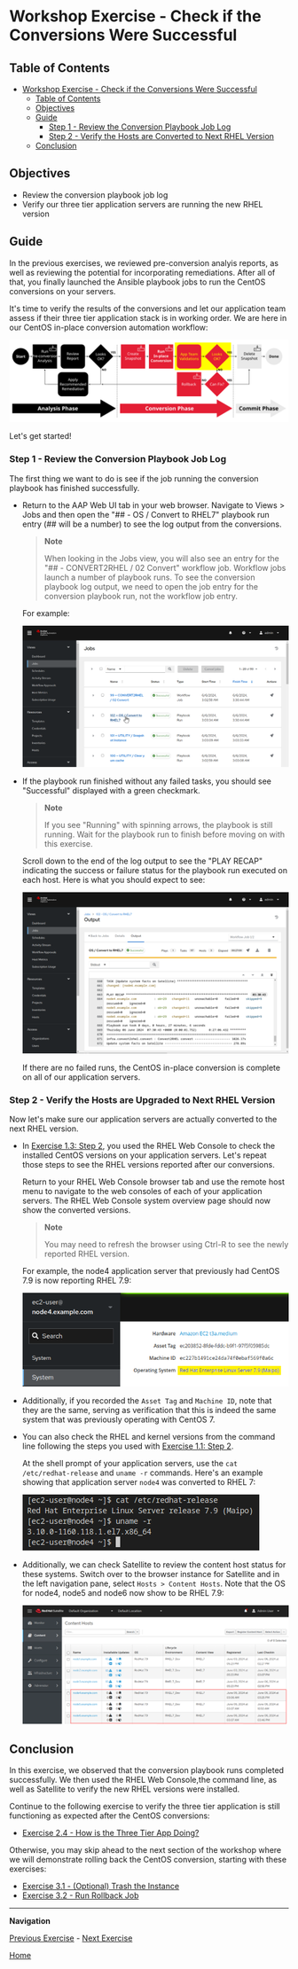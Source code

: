 # Workshop Exercise - Check if the Conversions Were Successful

## Table of Contents

- [Workshop Exercise - Check if the Conversions Were Successful](#workshop-exercise---check-if-the-conversions-were-successful)
  - [Table of Contents](#table-of-contents)
  - [Objectives](#objectives)
  - [Guide](#guide)
    - [Step 1 - Review the Conversion Playbook Job Log](#step-1---review-the-conversion-playbook-job-log)
    - [Step 2 - Verify the Hosts are Converted to Next RHEL Version](#step-2---verify-the-hosts-are-converted-to-next-rhel-version)
  - [Conclusion](#conclusion)

## Objectives

* Review the conversion playbook job log
* Verify our three tier application servers are running the new RHEL version

## Guide

In the previous exercises, we reviewed pre-conversion analyis reports, as well as reviewing the potential for incorporating remediations. After all of that, you finally launched the Ansible playbook jobs to run the CentOS conversions on your servers.

It's time to verify the results of the conversions and let our application team assess if their three tier application stack is in working order. We are here in our CentOS in-place conversion automation workflow:

![Automation approach workflow diagram with app validation steps highlighted](images/ripu-workflow-hl-validate.svg)

Let's get started!

### Step 1 - Review the Conversion Playbook Job Log

The first thing we want to do is see if the job running the conversion playbook has finished successfully.

- Return to the AAP Web UI tab in your web browser. Navigate to Views > Jobs and then open the "## - OS / Convert to RHEL7" playbook run entry (## will be a number) to see the log output from the conversions.

  > **Note**
  >
  > When looking in the Jobs view, you will also see an entry for the "## - CONVERT2RHEL / 02 Convert" workflow job. Workflow jobs launch a number of playbook runs. To see the conversion playbook log output, we need to open the job entry for the conversion playbook run, not the workflow job entry.

  For example:

  ![AAP Web UI listing conversion job entries](images/conversion_jobs.png)

- If the playbook run finished without any failed tasks, you should see "Successful" displayed with a green checkmark.

  > **Note**
  >
  > If you see "Running" with spinning arrows, the playbook is still running. Wait for the playbook run to finish before moving on with this exercise.

  Scroll down to the end of the log output to see the "PLAY RECAP" indicating the success or failure status for the playbook run executed on each host. Here is what you should expect to see:

  ![AAP Web UI showing successful conversion playbook run play recap](images/conversion_play_recap.png)

  If there are no failed runs, the CentOS in-place conversion is complete on all of our application servers.

### Step 2 - Verify the Hosts are Upgraded to Next RHEL Version

Now let's make sure our application servers are actually converted to the next RHEL version.

- In [Exercise 1.3: Step 2](../1.3-report/README.md#step-2---navigating-the-rhel-web-console), you used the RHEL Web Console to check the installed CentOS versions on your application servers. Let's repeat those steps to see the RHEL versions reported after our conversions.

  Return to your RHEL Web Console browser tab and use the remote host menu to navigate to the web consoles of each of your application servers. The RHEL Web Console system overview page should now show the converted versions.

  > **Note**
  >
  > You may need to refresh the browser using Ctrl-R to see the newly reported RHEL version.

  For example, the node4 application server that previously had CentOS 7.9 is now reporting RHEL 7.9:

  ![node4 running Red Hat Enterprise Linux 7.9 (Plow)](images/rhel7_converted.png)

- Additionally, if you recorded the `Asset Tag` and `Machine ID`, note that they are the same, serving as verification that this is indeed the same system that was previously operating with CentOS 7.

- You can also check the RHEL and kernel versions from the command line following the steps you used with [Exercise 1.1: Step 2](../1.1-setup/README.md#step-2---open-a-terminal-session).

  At the shell prompt of your application servers, use the `cat /etc/redhat-release` and `uname -r` commands. Here's an example showing that application server `node4` was converted to RHEL 7:

  ![command output showing RHEL7 is installed](images/rhel7_commands.png)

- Additionally, we can check Satellite to review the content host status for these systems. Switch over to the browser instance for Satellite and in the left navigation pane, select `Hosts > Content Hosts`. Note that the OS for node4, node5 and node6 now show to be RHEL 7.9:

  ![content hosts in Satellite](images/satellite_content_hosts.png)

## Conclusion

In this exercise, we observed that the conversion playbook runs completed successfully. We then used the RHEL Web Console,the command line, as well as Satellite to verify the new RHEL versions were installed.

Continue to the following exercise to verify the three tier application is still functioning as expected after the CentOS conversions:

- [Exercise 2.4 - How is the Three Tier App Doing?](../2.4-check-three-tier-app/README.md)

Otherwise, you may skip ahead to the next section of the workshop where we will demonstrate rolling back the CentOS conversion, starting with these exercises:

- [Exercise 3.1 - (Optional) Trash the Instance](../3.1-error-condition/README.md)
- [Exercise 3.2 - Run Rollback Job](../3.2-rollback/README.md)

---

**Navigation**

[Previous Exercise](../2.2-snapshots/README.md) - [Next Exercise](../2.4-check-three-tier-app/README.md)

[Home](../README.md)

